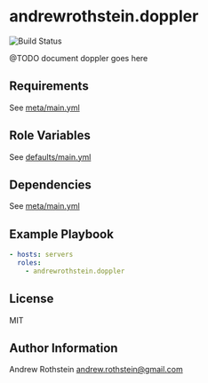 andrewrothstein.doppler
===========================
![Build Status](https://github.com/andrewrothstein/doppler/actions/workflows/build.yml/badge.svg)

@TODO document doppler goes here

Requirements
------------

See [meta/main.yml](meta/main.yml)

Role Variables
--------------

See [defaults/main.yml](defaults/main.yml)

Dependencies
------------

See [meta/main.yml](meta/main.yml)

Example Playbook
----------------

```yml
- hosts: servers
  roles:
    - andrewrothstein.doppler
```

License
-------

MIT

Author Information
------------------

Andrew Rothstein <andrew.rothstein@gmail.com>
